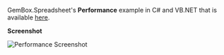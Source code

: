 GemBox.Spreadsheet's **Performance** example in C# and VB.NET that is available [here](https://www.gemboxsoftware.com/spreadsheet/examples/c-sharp-vb-net-excel-performance/5401).

**Screenshot**


![Performance Screenshot](https://www.gemboxsoftware.com/Spreadsheet/Examples/Content/Performance/Performance/Performance.png)